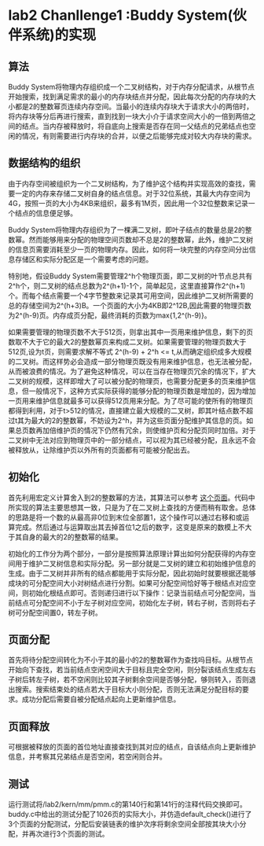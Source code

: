 # lab2 Chanllenge1 :Buddy System(伙伴系统)的实现

## 算法

Buddy System将物理内存组织成一个二叉树结构，对于内存分配请求，从根节点开始搜索，找到满足需求的最小的内存块结点并分配，因此每次分配的内存块的大小都是2的整数幂页连续内存空间。当最小的连续内存块大于请求大小的两倍时，将内存块等分后再进行搜索，直到找到一块大小介于请求空间大小的一倍到两倍之间的结点。当内存被释放时，将自底向上搜索是否存在同一父结点的兄弟结点也空闲的情况，有则需要进行内存块的合并，以便之后能够完成对较大内存块的需求。


## 数据结构的组织

由于内存空间被组织为一个二叉树结构，为了维护这个结构并实现高效的查找，需要一定的内存来存储二叉树自身的结点信息。对于32位系统，其最大内存空间为4G，按照一页的大小为4KB来组织，最多有1M页，因此用一个32位整数来记录一个结点的信息便足够。

Buddy System将物理内存组织为了一棵满二叉树，即叶子结点的数量总是2的整数幂。然而能够用来分配的物理空间页数却不总是2的整数幂，此外，维护二叉树的信息页需要消耗至少一页的物理内存。因此，如何将一块完整的内存空间分出信息存储区和实际分配区是一个需要考虑的问题。

特别地，假设Buddy System需要管理2^h个物理页面，即二叉树的叶节点总共有2^h个，则二叉树的结点总数为2^(h+1)-1个，简单起见，这里直接算作2^(h+1)个。而每个结点需要一个4字节整数来记录其可用空间，因此维护二叉树所需要的总的存储空间为2^(h+3)B。一个页面的大小为4KB即2^12B,因此需要的物理页数为2^(h-9)页。内存成页分配，最终消耗的页数为max{1,2^(h-9)}。

如果需要管理的物理页数不大于512页，则拿出其中一页用来维护信息，剩下的页数取不大于它的最大2的整数幂页来构成二叉树。如果需要管理的物理页数大于512页,设为t页，则需要求解不等式 2^(h-9) + 2^h <= t,从而确定组织成多大规模的二叉树。而这样势必会造成一部分物理页既没有用来维护信息，也无法被分配，从而被浪费的情况。为了避免这种情况，可以在当存在物理页冗余的情况下，扩大二叉树的规模，这样即增大了可以被分配的物理页，也需要分配更多的页来维护信息，但一般情况下，这种方式实际获得的能够分配的物理页数是增加的，因为增加一页用来维护信息就最多可以获得512页用来分配。为了尽可能的使所有的物理页都得到利用，对于t>512的情况，直接建立最大规模的二叉树，即其叶结点数不超过t其为最大的2的整数幂，不妨设为2^h，并为这些页面分配维护其信息的页。如果总页数再加倍维护页的情况下仍然有冗余，则使维护页和分配页同时加倍。对于二叉树中无法对应到物理页中的一部分结点，可以视为其已经被分配，且永远不会被释放从，让除维护页以外所有的页面都有可能被分配出去。


## 初始化

首先利用宏定义计算舍入到2的整数幂的方法，其算法可以参考 [这个页面](http://www.codeweblog.com/%E8%AE%A1%E7%AE%97%E5%A4%A7%E4%BA%8E%E6%88%96%E7%AD%89%E4%BA%8E%E6%AD%A3%E6%95%B4%E6%95%B0%E7%9A%842%E7%9A%84%E5%B9%82%E6%AC%A1%E6%96%B9%E6%95%B0/)。代码中所实现的算法主要思想其一致，只是为了在二叉树上查找的方便而稍有取舍。总体的思路是将一个数的从最高非0位到末位全部置1，这个操作可以通过右移和或运算完成。然后通过与运算取出其去掉首位1之后的数字，这变是原来的数模上不大于其自身的最大的2的整数幂的结果。

初始化的工作分为两个部分，一部分是按照算法原理计算出如何分配获得的内存空间用于维护二叉树信息和实际分配。另一部分就是二叉树的建立和初始维护信息的生成。由于二叉树并非所有的结点都能用于实际分配，因此初始时就要根据还能够成块的可分配空间大小对树结点进行分割。如果可分配空间恰好等于根结点对应空间，则初始化根结点即可。否则递归进行以下操作：记录当前结点可分配空间，当前结点可分配空间不小于左子树对应空间，初始化左子树，转右子树，否则将右子树可分配空间置0，转左子树。

## 页面分配

首先将待分配空间转化为不小于其的最小的2的整数幂作为查找吗目标。从根节点开始向下查找，若当前结点空闲空间大于目标且完全空闲，则分裂该结点生成左右子树后转左子树，若不空闲则比较其子树剩余空间是否够分配，够则转入，否则退出搜索。搜索结束处的结点若大于目标大小则分配，否则无法满足分配目标的要求。成功分配后需要自被分配结点起向上更新维护信息。

## 页面释放

可根据被释放的页面的首位地址直接查找到其对应的结点，自该结点向上更新维护信息，并考察其兄弟结点是否空闲，若空闲则合并。

## 测试

运行测试将/lab2/kern/mm/pmm.c的第140行和第141行的注释代码交换即可。buddy.c中给出的测试分配了1026页的实际大小，并仿造default_check()进行了3个页面的分配测试，分配后安装链表的维护次序将剩余空间全部按其块大小分配，并再次进行3个页面的测试。